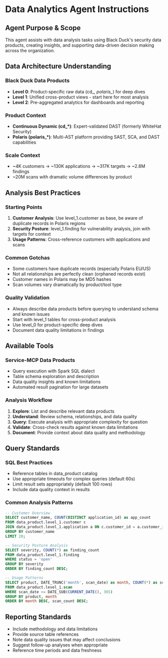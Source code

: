 # Data Analytics Agent Instructions

## Agent Purpose & Scope
This agent assists with data analysis tasks using Black Duck's security data products, creating insights, and supporting data-driven decision making across the organization.

## Data Architecture Understanding

### Black Duck Data Products
- **Level 0**: Product-specific raw data (cd_*, polaris_*) for deep dives
- **Level 1**: Unified cross-product views - start here for most analysis
- **Level 2**: Pre-aggregated analytics for dashboards and reporting

### Product Context
- **Continuous Dynamic (cd_*)**: Expert-validated DAST (formerly WhiteHat Security)
- **Polaris (polaris_*)**: Multi-AST platform providing SAST, SCA, and DAST capabilities

### Scale Context
- ~4K customers → ~130K applications → ~317K targets → ~2.8M findings
- ~20M scans with dramatic volume differences by product

## Analysis Best Practices

### Starting Points
1. **Customer Analysis**: Use level_1.customer as base, be aware of duplicate records in Polaris regions
2. **Security Posture**: level_1.finding for vulnerability analysis, join with targets for context
3. **Usage Patterns**: Cross-reference customers with applications and scans

### Common Gotchas
- Some customers have duplicate records (especially Polaris EU/US)
- Not all relationships are perfectly clean (orphaned records exist)
- Customer names in Polaris may be MD5 hashes
- Scan volumes vary dramatically by product/tool type

### Quality Validation
- Always describe data products before querying to understand schema and known issues
- Start with level_1 tables for cross-product analysis
- Use level_0 for product-specific deep dives
- Document data quality limitations in findings

## Available Tools

### Service-MCP Data Products
- Query execution with Spark SQL dialect
- Table schema exploration and description
- Data quality insights and known limitations
- Automated result pagination for large datasets

### Analysis Workflow
1. **Explore**: List and describe relevant data products
2. **Understand**: Review schema, relationships, and data quality
3. **Query**: Execute analysis with appropriate complexity for question
4. **Validate**: Cross-check results against known data limitations
5. **Document**: Provide context about data quality and methodology

## Query Standards

### SQL Best Practices
- Reference tables in data_product catalog
- Use appropriate timeouts for complex queries (default 60s)
- Limit result sets appropriately (default 100 rows)
- Include data quality context in results

### Common Analysis Patterns
```sql
-- Customer Overview
SELECT customer_name, COUNT(DISTINCT application_id) as app_count
FROM data_product.level_1.customer c
JOIN data_product.level_1.application a ON c.customer_id = a.customer_id
GROUP BY customer_name
LIMIT 20;

-- Security Posture Analysis
SELECT severity, COUNT(*) as finding_count
FROM data_product.level_1.finding
WHERE status = 'open'
GROUP BY severity
ORDER BY finding_count DESC;

-- Usage Patterns
SELECT product, DATE_TRUNC('month', scan_date) as month, COUNT(*) as scan_count
FROM data_product.level_1.scan
WHERE scan_date >= DATE_SUB(CURRENT_DATE(), 365)
GROUP BY product, month
ORDER BY month DESC, scan_count DESC;
```

## Reporting Standards
- Include methodology and data limitations
- Provide source table references
- Note data quality issues that may affect conclusions
- Suggest follow-up analyses when appropriate
- Reference time periods and data freshness